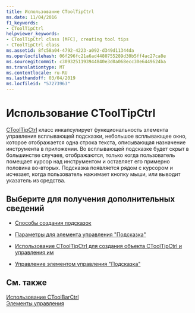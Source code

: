 ```yaml
---
title: Использование CToolTipCtrl
ms.date: 11/04/2016
f1_keywords:
- CToolTipCtrl
helpviewer_keywords:
- CToolTipCtrl class [MFC], creating tool tips
- CToolTipCtrl class
ms.assetid: 8fc58a04-4792-4223-a092-d349d11344da
ms.openlocfilehash: 06f296fc21a6ad4480755289d30b5ff4ac27ca8e
ms.sourcegitcommit: c3093251193944840e3d0a068ecc30e6449624ba
ms.translationtype: MT
ms.contentlocale: ru-RU
ms.lasthandoff: 03/04/2019
ms.locfileid: "57273963"
---
```

# <a name="using-ctooltipctrl"></a>Использование CToolTipCtrl

[CToolTipCtrl](../mfc/reference/ctooltipctrl-class.md) класс инкапсулирует функциональность элемента управления всплывающей подсказки, небольшое всплывающее окно, которое отображается одна строка текста, описывающая назначение инструмента в приложении. Во всплывающей подсказке будет скрыт в большинстве случаев, отображаются, только когда пользователь помещает курсор над инструментом и оставляет его примерно половина во-вторых. Подсказка появляется рядом с курсором и исчезает, когда пользователь нажимает кнопку мыши, или выводит указатель из средства.

## <a name="what-do-you-want-to-know-more-about"></a>Выберите для получения дополнительных сведений

- [Способы создания подсказок](../mfc/methods-of-creating-tool-tips.md)

- [Параметры для элемента управления "Подсказка"](../mfc/settings-for-the-tool-tip-control.md)

- [Использование CToolTipCtrl для создания объекта CToolTipCtrl и управления им](../mfc/using-ctooltipctrl-to-create-and-manipulate-a-ctooltipctrl-object.md)

- [Управление элементом управления "Подсказка"](../mfc/manipulating-the-tool-tip-control.md)

## <a name="see-also"></a>См. также

[Использование CToolBarCtrl](../mfc/using-ctoolbarctrl.md)<br/>
[Элементы управления](../mfc/controls-mfc.md)
